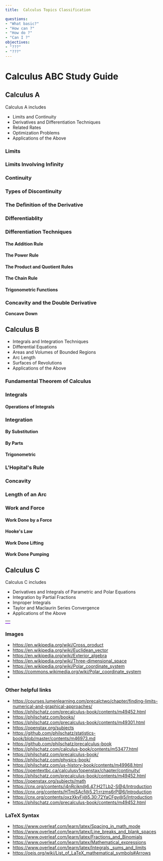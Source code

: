 ```yaml
---
title:  Calculus Topics Classification

questions:
- "What basic?"
- "How can ?"
- "How do ?"
- "Can I ?"
objectives:
- "???"
- "???"
---
```


# Calculus ABC Study Guide

## Calculus A

Calculus A includes

- Limits and Continuity
- Derivatives and Differentiation Techniques
- Related Rates
- Optimization Problems
- Applications of the Above

### Limits

### Limits Involving Infinity

### Continuity

### Types of Discontinuity

### The Definition of the Derivative

### Differentiablity

### Differentiation Techniques

#### The Addition Rule

#### The Power Rule

#### The Product and Quotient Rules

#### The Chain Rule

#### Trigonometric Functions

### Concavity and the Double Derivative

**Concave Down**

## Calculus B

- Integrals and Integration Techniques
- Differential Equations
- Areas and Volumes of Bounded Regions
- Arc Length
- Surfaces of Revolutions
- Applications of the Above

### Fundamental Theorem of Calculus

### Integrals

#### Operations of Integrals

### Integration

#### By Substitution

#### By Parts

#### Trigonometric

### L'Hopital's Rule

### Concavity

### Length of an Arc

### Work and Force

#### Work Done by a Force

#### Hooke's Law

#### Work Done Lifting

#### Work Done Pumping

## Calculus C

Calculus C includes

- Derivatives and Integrals of Parametric and Polar Equations
- Integration by Partial Fractions
- Improper Integrals
- Taylor and Maclaurin Series Convergence
- Applications of the Above

<table><tr> <td colspan="12" style="border-bottom: 2px solid #8A2BE2;"></td></tr></table>

### Images 
- https://en.wikipedia.org/wiki/Cross_product
- https://en.wikipedia.org/wiki/Euclidean_vector
- https://en.wikipedia.org/wiki/Exterior_algebra
- https://en.wikipedia.org/wiki/Three-dimensional_space
- https://en.wikipedia.org/wiki/Polar_coordinate_system
- https://commons.wikimedia.org/wiki/Polar_coordinate_system
- 

### Other helpful links
- https://courses.lumenlearning.com/precalctwo/chapter/finding-limits-numerical-and-graphical-approaches/
- https://philschatz.com/precalculus-book/contents/m49452.html
- https://philschatz.com/books/
- https://philschatz.com/precalculus-book/contents/m49301.html
- https://openstax.org/subjects
- https://github.com/philschatz/statistics-book/blob/master/contents/m46973.md
- https://github.com/philschatz/precalculus-book
- https://philschatz.com/calculus-book/contents/m53477.html
- https://philschatz.com/precalculus-book/
- https://philschatz.com/physics-book/
- https://philschatz.com/us-history-book/contents/m49968.html
- https://opentextbc.ca/calculusv1openstax/chapter/continuity/
- https://philschatz.com/precalculus-book/contents/m49452.html
- https://openstax.org/subjects/math
- https://cnx.org/contents/i4nRcikn@6.47:H2TLb2-S@4/Introduction
- https://cnx.org/contents/HTmjSAcf@5.21:rrzms6rP@6/Introduction
- https://cnx.org/contents/oxzXkyFi@5.30:72YaCFgv@5/Introduction
- https://philschatz.com/precalculus-book/contents/m49452.html

###  LaTeX Syntax

- https://www.overleaf.com/learn/latex/Spacing_in_math_mode
- https://www.overleaf.com/learn/latex/Line_breaks_and_blank_spaces
- https://www.overleaf.com/learn/latex/Fractions_and_Binomials
- https://www.overleaf.com/learn/latex/Mathematical_expressions
- https://www.overleaf.com/learn/latex/Integrals,_sums_and_limits
- https://oeis.org/wiki/List_of_LaTeX_mathematical_symbols#Arrows
